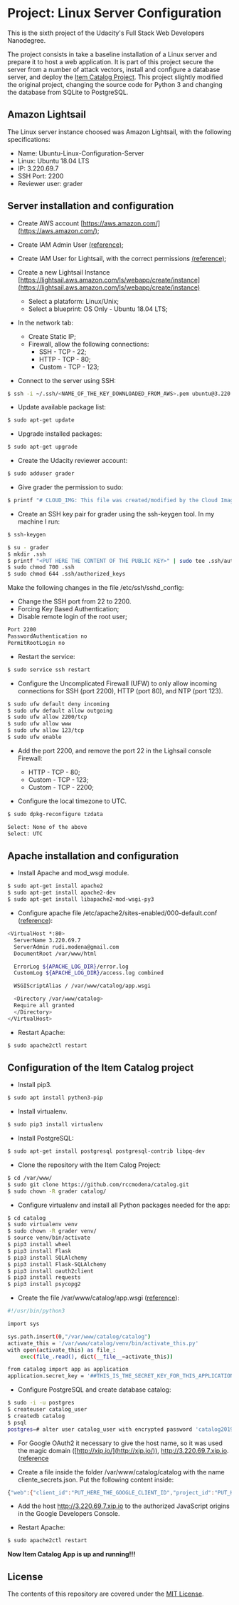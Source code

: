 # Project: Linux Server Configuration

This is the sixth project of the Udacity's Full Stack Web Developers Nanodegree.

The project consists in take a baseline installation of a Linux server and prepare it to host a web application. It is part of this project secure the server from a number of attack vectors, install and configure a database server, and deploy the [Item Catalog Project](https://github.com/rccmodena/catalog). This project slightly modified the original project, changing the source code for Python 3 and changing the database from SQLite to PostgreSQL.

## Amazon Lightsail

The Linux server instance choosed was Amazon Lightsail, with the following specifications:

- Name: Ubuntu-Linux-Configuration-Server
- Linux: Ubuntu 18.04 LTS
- IP: 3.220.69.7
- SSH Port: 2200
- Reviewer user: grader

## Server installation and configuration

- Create AWS account [https://aws.amazon.com/](https://aws.amazon.com/);
- Create IAM Admin User [(reference)](https://docs.aws.amazon.com/IAM/latest/UserGuide/getting-started_create-admin-group.html);
- Create IAM User for Lightsail, with the correct permissions [(reference)](https://lightsail.aws.amazon.com/ls/docs/en_us/articles/amazon-lightsail-managing-access-for-an-iam-user);
- Create a new Lightsail Instance [https://lightsail.aws.amazon.com/ls/webapp/create/instance](https://lightsail.aws.amazon.com/ls/webapp/create/instance)
  - Select a plataform: Linux/Unix;
  - Select a blueprint: OS Only - Ubuntu 18.04 LTS;
- In the network tab:
  - Create Static IP;
  - Firewall, allow the following connections:
    - SSH - TCP - 22;
    - HTTP - TCP - 80;
    - Custom - TCP - 123;

- Connect to the server using SSH:

```sh
$ ssh -i ~/.ssh/<NAME_OF_THE_KEY_DOWNLOADED_FROM_AWS>.pem ubuntu@3.220.69.7
```

- Update available package list:

```sh
$ sudo apt-get update
```

- Upgrade installed packages:

```sh
$ sudo apt-get upgrade
```

- Create the Udacity reviewer account:

```sh
$ sudo adduser grader
```

- Give grader the permission to sudo:

```sh
$ printf "# CLOUD_IMG: This file was created/modified by the Cloud Image building process\ngrader ALL=(ALL) NOPASSWD:ALL" | sudo tee /etc/sudoers.d/grader
```

- Create an SSH key pair for grader using the ssh-keygen tool. In my machine I run:

```sh
$ ssh-keygen
```

```sh
$ su - grader
$ mkdir .ssh
$ printf "<PUT HERE THE CONTENT OF THE PUBLIC KEY>" | sudo tee .ssh/authorized_keys
$ sudo chmod 700 .ssh
$ sudo chmod 644 .ssh/authorized_keys
```

Make the following changes in the file /etc/ssh/sshd_config:
- Change the SSH port from 22 to 2200.
- Forcing Key Based Authentication;
- Disable remote login of the root user;

```sh
Port 2200
PasswordAuthentication no
PermitRootLogin no
```

- Restart the service:

```sh
$ sudo service ssh restart
```

- Configure the Uncomplicated Firewall (UFW) to only allow incoming connections for SSH (port 2200), HTTP (port 80), and NTP (port 123).

```sh
$ sudo ufw default deny incoming
$ sudo ufw default allow outgoing
$ sudo ufw allow 2200/tcp
$ sudo ufw allow www
$ sudo ufw allow 123/tcp
$ sudo ufw enable
```

- Add the port 2200, and remove the port 22 in the Lighsail console Firewall:
    - HTTP - TCP - 80;
    - Custom - TCP - 123;
    - Custom - TCP - 2200;

- Configure the local timezone to UTC.

```sh
$ sudo dpkg-reconfigure tzdata

Select: None of the above
Select: UTC
```

## Apache installation and configuration

- Install Apache and mod_wsgi module.

```sh
$ sudo apt-get install apache2
$ sudo apt-get install apache2-dev
$ sudo apt-get install libapache2-mod-wsgi-py3
```

- Configure apache file /etc/apache2/sites-enabled/000-default.conf ([reference](https://modwsgi.readthedocs.io/en/develop/user-guides/configuration-guidelines.html)):

```sh
<VirtualHost *:80>
  ServerName 3.220.69.7
  ServerAdmin rudi.modena@gmail.com
  DocumentRoot /var/www/html

  ErrorLog ${APACHE_LOG_DIR}/error.log
  CustomLog ${APACHE_LOG_DIR}/access.log combined

  WSGIScriptAlias / /var/www/catalog/app.wsgi

  <Directory /var/www/catalog>
  Require all granted
  </Directory>
</VirtualHost>

```

- Restart Apache:

```sh
$ sudo apache2ctl restart
```

## Configuration of the Item Catalog project

- Install pip3.

```sh
$ sudo apt install python3-pip
```

- Install virtualenv.

```sh
$ sudo pip3 install virtualenv
```

- Install PostgreSQL:

```sh
$ sudo apt-get install postgresql postgresql-contrib libpq-dev
```

- Clone the repository with the Item Calog Project:

```sh
$ cd /var/www/
$ sudo git clone https://github.com/rccmodena/catalog.git
$ sudo chown -R grader catalog/
```

- Configure virtualenv and install all Python packages needed for the app:

```sh
$ cd catalog
$ sudo virtualenv venv
$ sudo chown -R grader venv/
$ source venv/bin/activate
$ pip3 install wheel
$ pip3 install Flask
$ pip3 install SQLAlchemy
$ pip3 install Flask-SQLAlchemy
$ pip3 install oauth2client
$ pip3 install requests
$ pip3 install psycopg2
```

- Create the file /var/www/catalog/app.wsgi ([reference](http://flask.pocoo.org/docs/1.0/deploying/mod_wsgi/)):

```sh
#!/usr/bin/python3

import sys

sys.path.insert(0,"/var/www/catalog/catalog")
activate_this = '/var/www/catalog/venv/bin/activate_this.py'
with open(activate_this) as file_:
    exec(file_.read(), dict(__file__=activate_this))

from catalog import app as application
application.secret_key = '##THIS_IS_THE_SECRET_KEY_FOR_THIS_APPLICATION##'
```

- Configure PostgreSQL and create database catalog:

```sh
$ sudo -i -u postgres
$ createuser catalog_user
$ createdb catalog
$ psql
postgres=# alter user catalog_user with encrypted password 'catalog2019';
```

- For Google OAuth2 it necessary to give the host name, so it was used the magic domain ([http://xip.io/](http://xip.io/)), http://3.220.69.7.xip.io. ([reference]((https://stackoverflow.com/questions/49779283/permission-denied-to-generate-login-hint-for-target-domain-when-hosted-on-aws))

- Create a file inside the folder /var/www/catalog/catalog with the name cliente_secrets.json. Put the following content inside:

```sh
{"web":{"client_id":"PUT_HERE_THE_GOOGLE_CLIENT_ID","project_id":"PUT_HERE_THE_PROJECT_ID","auth_uri":"https://accounts.google.com/o/oauth2/auth","token_uri":"https://oauth2.googleapis.com/token","auth_provider_x509_cert_url":"https://www.googleapis.com/oauth2/v2/certs","client_secret":"PUT_HERE_THE CLIENT_SECRET","redirect_uris":["http://3.220.69.7.xip.io"],"javascript_origins":["http://3.220.69.7.xip.io"]}}
```

- Add the host http://3.220.69.7.xip.io to the authorized JavaScript origins in the Google Developers Console.

- Restart Apache:

```sh
$ sudo apache2ctl restart
```

**Now Item Catalog App is up and running!!!**

## License

The contents of this repository are covered under the [MIT License](LICENSE).
